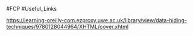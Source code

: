 #FCP #Useful_Links

https://learning-oreilly-com.ezproxy.uwe.ac.uk/library/view/data-hiding-techniques/9780128044964/XHTML/cover.xhtml